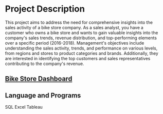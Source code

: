 # Project Description 
This project aims to address the need for comprehensive insights into the sales activity of a bike store company. As a sales analyst, you have a customer who owns a bike store and wants to gain valuable insights into the company's sales trends, revenue distribution, and top-performing elements over a specific period (2016-2018). Management's objectives include understanding the sales activity, trends, and performance on various levels, from regions and stores to product categories and brands. Additionally, they are interested in identifying the top customers and sales representatives contributing to the company's revenue.

## [Bike Store Dashboard](https://www.google.com](https://public.tableau.com/app/profile/trey.pallace/viz/BikeStoresDashboard_16911707857440/Dashboard1)https://public.tableau.com/app/profile/trey.pallace/viz/BikeStoresDashboard_16911707857440/Dashboard1)


## Language and Programs 
SQL
Excel
Tableau

